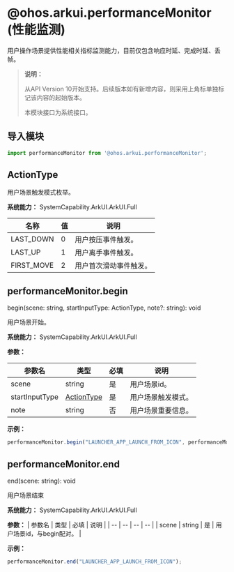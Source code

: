 ﻿# @ohos.arkui.performanceMonitor  (性能监测)

用户操作场景提供性能相关指标监测能力，目前仅包含响应时延、完成时延、丢帧。

> **说明：**
>
> 从API Version 10开始支持。后续版本如有新增内容，则采用上角标单独标记该内容的起始版本。
>
> 本模块接口为系统接口。


## 导入模块

```ts
import performanceMonitor from '@ohos.arkui.performanceMonitor';
```


## ActionType

用户场景触发模式枚举。

**系统能力：** SystemCapability.ArkUI.ArkUI.Full

| 名称 | 值 | 说明 |
| -- | -- | -- |
| LAST_DOWN | 0 | 用户按压事件触发。  |
| LAST_UP | 1 | 用户离手事件触发。 |
| FIRST_MOVE | 2 | 用户首次滑动事件触发。 |


## performanceMonitor.begin

begin(scene: string, startInputType: ActionType, note?: string): void

用户场景开始。


**系统能力：** SystemCapability.ArkUI.ArkUI.Full

**参数：** 

| 参数名 | 类型 | 必填 | 说明 |
| -- | -- | -- | -- |
| scene | string | 是 | 用户场景id。 |
| startInputType | [ActionType](#actiontype)| 是 | 用户场景触发模式。 |
| note | string| 否 | 用户场景重要信息。 |

**示例：** 
  ```ts
performanceMonitor.begin("LAUNCHER_APP_LAUNCH_FROM_ICON", performanceMonitor.ActionType.LAST_UP, "APP_START_BEGIN");
  ```


## performanceMonitor.end

end(scene: string): void

用户场景结束

**系统能力：** SystemCapability.ArkUI.ArkUI.Full

**参数：** 
| 参数名 | 类型 | 必填 | 说明 |
| -- | -- | -- | -- |
| scene | string | 是 | 用户场景id，与begin配对。 |

**示例：** 
  ```ts
performanceMonitor.end("LAUNCHER_APP_LAUNCH_FROM_ICON");
  ```